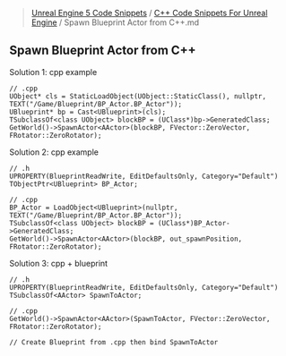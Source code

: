 > [Unreal Engine 5 Code Snippets](../README.md) / [C++ Code Snippets For Unreal Engine](README.md) / Spawn Blueprint Actor from C++.md
## Spawn Blueprint Actor from C++
Solution 1: cpp example
```
// .cpp
UObject* cls = StaticLoadObject(UObject::StaticClass(), nullptr, TEXT("/Game/Blueprint/BP_Actor.BP_Actor"));
UBlueprint* bp = Cast<UBlueprint>(cls);
TSubclassOf<class UObject> blockBP = (UClass*)bp->GeneratedClass;
GetWorld()->SpawnActor<AActor>(blockBP, FVector::ZeroVector, FRotator::ZeroRotator);
```

Solution 2: cpp example
```
// .h
UPROPERTY(BlueprintReadWrite, EditDefaultsOnly, Category="Default")
TObjectPtr<UBlueprint> BP_Actor;

// .cpp
BP_Actor = LoadObject<UBlueprint>(nullptr, TEXT("/Game/Blueprint/BP_Actor.BP_Actor"));
TSubclassOf<class UObject> blockBP = (UClass*)BP_Actor->GeneratedClass;
GetWorld()->SpawnActor<AActor>(blockBP, out_spawnPosition, FRotator::ZeroRotator);
```

Solution 3: cpp + blueprint
```
// .h
UPROPERTY(BlueprintReadWrite, EditDefaultsOnly, Category="Default")
TSubclassOf<AActor> SpawnToActor;

// .cpp
GetWorld()->SpawnActor<AActor>(SpawnToActor, FVector::ZeroVector, FRotator::ZeroRotator);

// Create Blueprint from .cpp then bind SpawnToActor
```